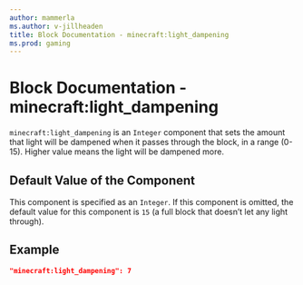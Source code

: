 ```yaml
---
author: mammerla
ms.author: v-jillheaden
title: Block Documentation - minecraft:light_dampening
ms.prod: gaming
---
```


# Block Documentation - minecraft:light_dampening

`minecraft:light_dampening` is an `Integer` component that sets the amount that light will be dampened when it passes through the block, in a range (0-15). Higher value means the light will be dampened more.

## Default Value of the Component

This component is specified as an `Integer`. If this component is omitted, the default value for this component is `15` (a full block that doesn’t let any light through).

## Example

```json
"minecraft:light_dampening": 7
```
